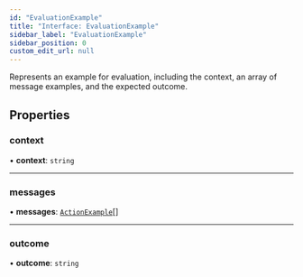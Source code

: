 ```yaml
---
id: "EvaluationExample"
title: "Interface: EvaluationExample"
sidebar_label: "EvaluationExample"
sidebar_position: 0
custom_edit_url: null
---
```


Represents an example for evaluation, including the context, an array of message examples, and the expected outcome.

## Properties

### context

• **context**: `string`

___

### messages

• **messages**: [`ActionExample`](ActionExample.md)[]

___

### outcome

• **outcome**: `string`
